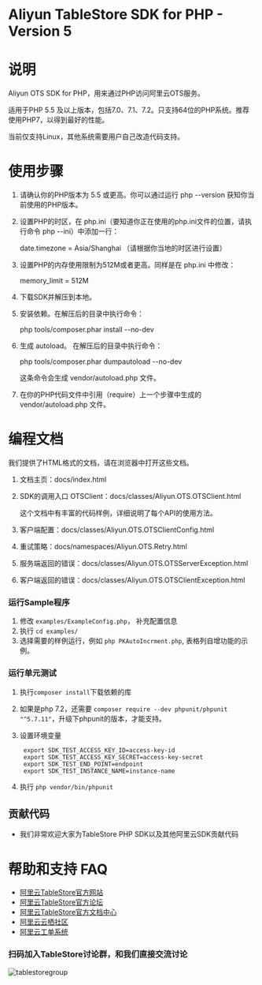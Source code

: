 Aliyun TableStore SDK for PHP - Version 5
==================================

# 说明

Aliyun OTS SDK for PHP，用来通过PHP访问阿里云OTS服务。

适用于PHP 5.5 及以上版本，包括7.0、7.1、7.2。只支持64位的PHP系统。推荐使用PHP7，以得到最好的性能。

当前仅支持Linux，其他系统需要用户自己改造代码支持。

# 使用步骤

1. 请确认你的PHP版本为 5.5 或更高。你可以通过运行 php --version 获知你当前使用的PHP版本。

2. 设置PHP的时区，在 php.ini（要知道你正在使用的php.ini文件的位置，请执行命令 php --ini）中添加一行：
   
   date.timezone = Asia/Shanghai  （请根据你当地的时区进行设置）

3. 设置PHP的内存使用限制为512M或者更高。同样是在 php.ini 中修改：
  
   memory_limit = 512M

4. 下载SDK并解压到本地。

5. 安装依赖。在解压后的目录中执行命令： 

   php tools/composer.phar install --no-dev

6. 生成 autoload。 在解压后的目录中执行命令：

   php tools/composer.phar dumpautoload --no-dev

   这条命令会生成 vendor/autoload.php 文件。

7. 在你的PHP代码文件中引用（require）上一个步骤中生成的 vendor/autoload.php 文件。

# 编程文档

我们提供了HTML格式的文档，请在浏览器中打开这些文档。

1. 文档主页：docs/index.html

2. SDK的调用入口 OTSClient：docs/classes/Aliyun.OTS.OTSClient.html

   这个文档中有丰富的代码样例，详细说明了每个API的使用方法。

3. 客户端配置：docs/classes/Aliyun.OTS.OTSClientConfig.html

4. 重试策略：docs/namespaces/Aliyun.OTS.Retry.html

5. 服务端返回的错误：docs/classes/Aliyun.OTS.OTSServerException.html

6. 客户端返回的错误：docs/classes/Aliyun.OTS.OTSClientException.html

### 运行Sample程序

1. 修改 `examples/ExampleConfig.php`， 补充配置信息
2. 执行 `cd examples/`
3. 选择需要的样例运行，例如 `php PKAutoIncrment.php`, 表格列自增功能的示例。

### 运行单元测试

1. 执行`composer install`下载依赖的库
2. 如果是php 7.2，还需要 `composer require --dev phpunit/phpunit "^5.7.11"`，升级下phpunit的版本，才能支持。
3. 设置环境变量

        export SDK_TEST_ACCESS_KEY_ID=access-key-id
        export SDK_TEST_ACCESS_KEY_SECRET=access-key-secret
        export SDK_TEST_END_POINT=endpoint
        export SDK_TEST_INSTANCE_NAME=instance-name

4. 执行 `php vendor/bin/phpunit`

## 贡献代码
 - 我们非常欢迎大家为TableStore PHP SDK以及其他阿里云SDK贡献代码

# 帮助和支持 FAQ

- [阿里云TableStore官方网站](http://www.aliyun.com/product/ots)
- [阿里云TableStore官方论坛](http://bbs.aliyun.com)
- [阿里云TableStore官方文档中心](https://help.aliyun.com/product/8315004_ots.html)
- [阿里云云栖社区](http://yq.aliyun.com)
- [阿里云工单系统](https://workorder.console.aliyun.com/#/ticket/createIndex)

### 扫码加入TableStore讨论群，和我们直接交流讨论
![tablestoregroup](https://tablestore-doc.oss-cn-hangzhou.aliyuncs.com/tablestore_dingding.jpg?x-oss-process=image/resize,m_lfit,h_400)
